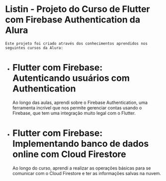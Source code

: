 # Listin - Projeto do Curso de Flutter com Firebase Authentication da Alura
    Este projeto foi criado através dos conhecimentos aprendidos nos seguintes cursos da Alura:

- # Flutter com Firebase: Autenticando usuários com Authentication
    Ao longo das aulas, aprendi sobre o Firebase Authentication, uma ferramenta incrível que nos permite gerenciar contas usando o Firebase, que tem uma integração muito legal com o Flutter.
   
- # Flutter com Firebase: Implementando banco de dados online com Cloud Firestore
    Ao longo do curso, aprendi a realizar as operações básicas para se comunicar com o Cloud Firestore e ter as informações salvas na nuvem.

